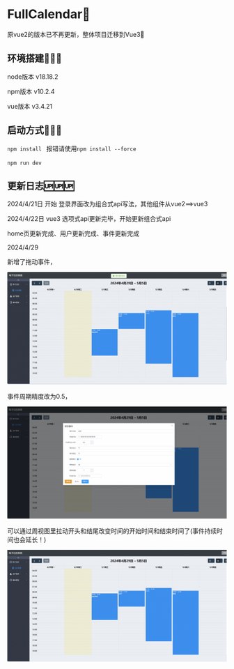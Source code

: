 # FullCalendar📅

原vue2的版本已不再更新，整体项目迁移到Vue3🚀

## 环境搭建🔧🔧🔧

node版本 v18.18.2

npm版本 v10.2.4

vue版本 v3.4.21

## 启动方式🚀🚀🚀

`npm install ` 报错请使用`npm install --force`

`npm run dev`

## 更新日志🆙🆙🆙

2024/4/21日 开始 登录界面改为组合式api写法，其他组件从vue2==>vue3

2024/4/22日 vue3 选项式api更新完毕，开始更新组合式api

home页更新完成、用户更新完成、事件更新完成

2024/4/29

新增了拖动事件，

![1714447474565](images/README/1714447474565.png)

事件周期精度改为0.5，

![1714447822258](images/README/1714447822258.png)

可以通过周视图里拉动开头和结尾改变时间的开始时间和结束时间了(事件持续时间也会延长！)

![1714447810938](images/README/1714447810938.png)
